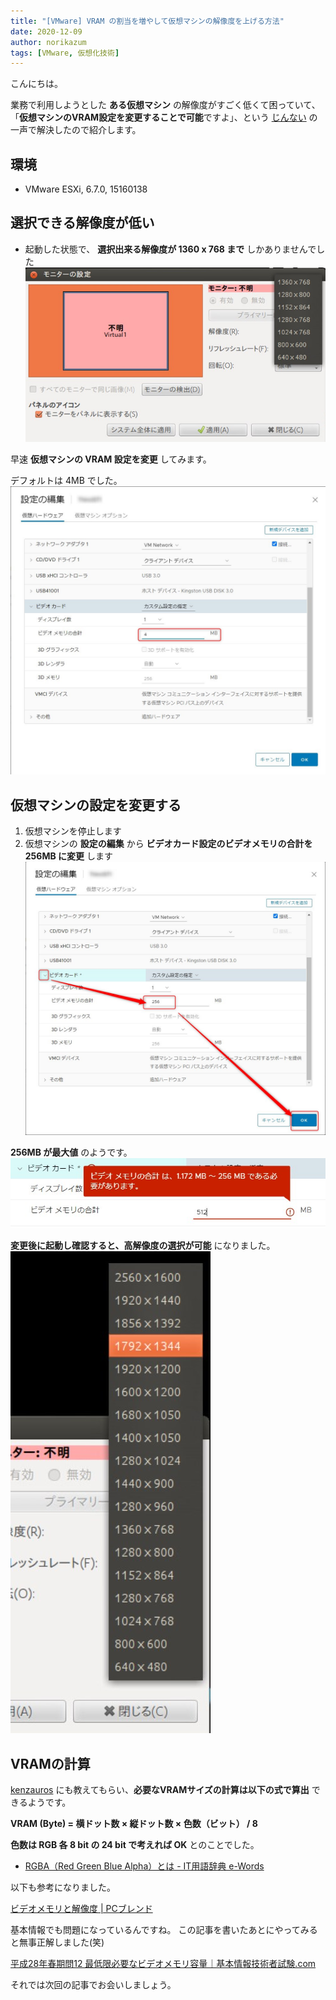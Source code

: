 ```yaml
---
title: "[VMware] VRAM の割当を増やして仮想マシンの解像度を上げる方法"
date: 2020-12-09
author: norikazum
tags: [VMware, 仮想化技術]
---
```


こんにちは。

業務で利用しようとした **ある仮想マシン** の解像度がすごく低くて困っていて、「**仮想マシンのVRAM設定を変更することで可能**ですよ」、という [じんない](https://mseeeen.msen.jp/category/articles-jinnai-wrote/) の一声で解決したので紹介します。

## 環境
- VMware ESXi, 6.7.0, 15160138

## 選択できる解像度が低い
- 起動した状態で、 **選択出来る解像度が 1360 x 768 まで** しかありませんでした
![](images/how-to-increase-the-resolution-of-a-virtual-machine-1.jpg)

早速 **仮想マシンの VRAM 設定を変更** してみます。

デフォルトは 4MB でした。
![](images/how-to-increase-the-resolution-of-a-virtual-machine-2.jpg)

## 仮想マシンの設定を変更する

1. 仮想マシンを停止します
1. 仮想マシンの **設定の編集** から **ビデオカード設定のビデオメモリの合計を 256MB に変更** します
![](images/how-to-increase-the-resolution-of-a-virtual-machine-3.jpg)

**256MB が最大値** のようです。
![](images/how-to-increase-the-resolution-of-a-virtual-machine-4.jpg)

**変更後に起動し確認すると、高解像度の選択が可能** になりました。
![](images/how-to-increase-the-resolution-of-a-virtual-machine-5.jpg)

## VRAMの計算

[kenzauros](https://mseeeen.msen.jp/category/articles-kenken-wrote/) にも教えてもらい、**必要なVRAMサイズの計算は以下の式で算出** できるようです。

**VRAM (Byte) = 横ドット数 × 縦ドット数 × 色数（ビット） / 8**

**色数は RGB 各 8 bit の 24 bit で考えれば OK** とのことでした。

- [RGBA（Red Green Blue Alpha）とは - IT用語辞典 e-Words](http://e-words.jp/w/RGBA.html)

以下も参考になりました。

[ビデオメモリと解像度 | PCブレンド](https://www.pcblend.com/archives/46)

基本情報でも問題になっているんですね。
この記事を書いたあとにやってみると無事正解しました(笑)

[平成28年春期問12 最低限必要なビデオメモリ容量｜基本情報技術者試験.com](https://www.fe-siken.com/kakomon/28_haru/q12.html)

それでは次回の記事でお会いしましょう。